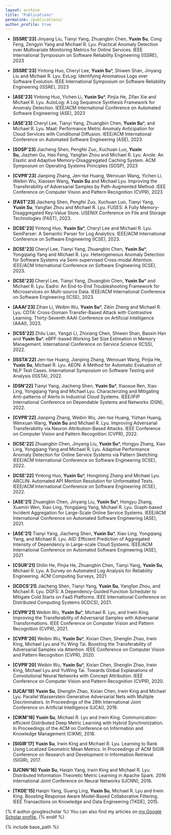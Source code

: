 ```yaml
---
layout: archive
title: "Publications"
permalink: /publications/
author_profile: true
---
```

- **[ISSRE'23]** Jinyang Liu, Tianyi Yang, Zhuangbin Chen, **Yuxin Su**, Cong Feng, Zengyin Yang and Michael R. Lyu. Practical Anomaly Detection over Multivariate Monitoring Metrics for Online Services. IEEE International Symposium on Software Reliability Engineering (ISSRE), 2023

- **[ISSRE'23]** Yintong Huo, Cheryl Lee, **Yuxin Su***, Shiwen Shan, Jinyang Liu and Michael R. Lyu. EvLog: Identifying Anomalous Logs over Software Evolution. IEEE International Symposium on Software Reliability Engineering (ISSRE), 2023

- **[ASE'23]** Yintong Huo, Yichen Li, **Yuxin Su***, Pinjia He, Zifan Xie and Michael R. Lyu. AutoLog: A Log Sequence Synthesis Framework for Anomaly Detection. IEEE/ACM International Conference on Automated Software Engineering (ASE), 2023

- **[ASE'23]** Cheryl Lee, Tianyi Yang, Zhuangbin Chen, **Yuxin Su***, and Michael R. Lyu. Maat: Performance Metric Anomaly Anticipation for Cloud Services with Conditional Diffusion. IEEE/ACM International Conference on Automated Software Engineering (ASE), 2023

- **[SOSP'23]** Jiacheng Shen, Pengfei Zuo, Xuchuan Luo, **Yuxin Su**, Jiazhen Gu, Hao Feng, Yangfan Zhou and Michael R. Lyu. Anole: An Elastic and Adaptive Memory-Disaggregated Caching System. ACM Symposium on Operating Systems Principles (SOSP), 2023

- **[CVPR'23]** Jianping Zhang, Jen-tse Huang, Wenxuan Wang, Yichen Li, Weibin Wu, Xiaosen Wang, **Yuxin Su** and Michael Lyu. Improving the Transferability of Adversarial Samples by Path-Augmented Method. IEEE Conference on Computer Vision and Pattern Recognition (CVPR), 2023

- **[FAST'23]** Jiacheng Shen, Pengfei Zuo, Xuchuan Luo, Tianyi Yang, **Yuxin Su**, Yangfan Zhou and Michael R. Lyu. FUSES: A Fully Memory-Disaggregated Key-Value Store. USENIX Conference on File and Storage Technologies (FAST), 2023.

- **[ICSE'23]** Yintong Huo, **Yuxin Su***, Cheryl Lee and Michael R. Lyu. SemParser: A Semantic Parser for Log Analytics. IEEE/ACM International Conference on Software Engineering (ICSE), 2023.

- **[ICSE'23]** Cheryl Lee, Tianyi Yang, Zhuangbin Chen, **Yuxin Su***, Yongqiang Yang and Michael R. Lyu. Heterogeneous Anomaly Detection for Software Systems via Semi-supervised Cross-modal Attention. IEEE/ACM International Conference on Software Engineering (ICSE), 2023.

- **[ICSE'23]** Cheryl Lee, Tianyi Yang, Zhuangbin Chen, **Yuxin Su*** and Michael R. Lyu.  Eadro: An End-to-End Troubleshooting Framework for Microservices on Multi-source Data. IEEE/ACM International Conference on Software Engineering (ICSE), 2023.

- **[AAAI'23]** Zihan Li, Weibin Wu, **Yuxin Su***, Zibin Zheng and Michael R. Lyu.  CDTA: Cross-Domain Transfer-Based Attack with Contrastive Learning. Thirty-Seventh AAAI Conference on Artificial Intelligence (AAAI), 2023. 

- **[ICSS'22]** Zhilu Lian, Yangzi Li, Zhixiang Chen, Shiwen Shan, Baoxin Han and **Yuxin Su***.  eBPF-based Working Set Size Estimation in Memory Management. International Conference on Service Science (ICSS), 2022. 

- **[ISSTA'22]** Jen-tse Huang, Jianping Zhang, Wenxuan Wang, Pinjia He, **Yuxin Su**, Michael R. Lyu. AEON: A Method for Automatic Evaluation of NLP Test Cases. International Symposium on Software Testing and Analysis (ISSTA), 2022. 

- **[DSN'22]** Tianyi Yang, Jiacheng Shen, **Yuxin Su***, Xiaoxue Ren, Xiao Ling, Yongqiang Yang and Michael Lyu. Characterizing and Mitigating Anti-patterns of Alerts in Industrial Cloud Systems. IEEE/IFIP International Conference on Dependable Systems and Networks (DSN), 2022. 

- **[CVPR'22]** Jianping Zhang, Weibin Wu, Jen-tse Huang, Yizhan Huang, Wenxuan Wang, **Yuxin Su** and Michael R. Lyu. Improving Adversarial Transferability via Neuron Attribution-Based Attacks. IEEE Conference on Computer Vision and Pattern Recognition (CVPR), 2022. 

- **[ICSE'22]** Zhuangbin Chen, Jinyang Liu, **Yuxin Su***, Hongyu Zhang, Xiao Ling, Yongqiang Yang and Michael R. Lyu. Adaptive Performance Anomaly Detection for Online Service Systems via Pattern Sketching. IEEE/ACM International Conference on Software Engineering (ICSE), 2022. 

- **[ICSE'22]** Yintong Huo, **Yuxin Su***, Hongming Zhang and Michael Lyu. ARCLIN: Automated API Mention Resolution for Unformatted Texts. IEEE/ACM International Conference on Software Engineering (ICSE), 2022. 

- **[ASE'21]** Zhuangbin Chen, Jinyang Liu, **Yuxin Su***, Hongyu Zhang, Xuemin Wen, Xiao Ling, Yongqiang Yang, Michael R. Lyu. Graph-based Incident Aggregation for Large-Scale Online Service Systems. IEEE/ACM International Conference on Automated Software Engineering (ASE), 2021. 

- **[ASE'21]** Tianyi Yang, Jiacheng Shen, **Yuxin Su***, Xiao Ling, Yongqiang Yang, and Michael R. Lyu. AID: Efficient Prediction of Aggregated Intensity of Dependency in Large-scale Cloud Systems. IEEE/ACM International Conference on Automated Software Engineering (ASE), 2021 

- **[CSUR'21]** Shilin He, Pinjia He, Zhuangbin Chen, Tianyi Yang, **Yuxin Su**, Michael R. Lyu. A Survey on Automated Log Analysis for Reliability Engineering. ACM Computing Surveys, 2021

- **[ICDCS'21]** Jiacheng Shen, Tianyi Yang, **Yuxin Su**, Yangfan Zhou, and Michael R. Lyu. DGFS: A Dependency-Guided Function Scheduler to Mitigate Cold Starts on FaaS Platforms. IEEE International Conference on Distributed Computing Systems (ICDCS), 2021.

- **[CVPR'21]** Weibin Wu, **Yuxin Su***,  Michael  R.  Lyu, and Irwin King. Improving the Transferability of Adversarial Samples with Adversarial Transformations.  IEEE Conference on Computer Vision and Pattern Recognition (CVPR), 2021.

- **[CVPR'20]** Weibin Wu, **Yuxin Su***, Xixian Chen, Shenglin Zhao, Irwin King, Michael Lyu and Yu Wing Tai. Boosting the Transferability of Adversarial Samples via Attention. IEEE Conference on Computer Vision and Pattern Recognition (CVPR), 2020.

- **[CVPR'20]** Weibin Wu, **Yuxin Su***, Xixian Chen, Shenglin Zhao, Irwin King, Michael Lyu and YuWing Tai. Towards Global Explanations of Convolutional Neural Networks with Concept Attribution. IEEE Conference on Computer Vision and Pattern Recognition (CVPR), 2020.

- **[IJCAI'19]** **Yuxin Su**, Shenglin Zhao, Xixian Chen, Irwin King and Michael Lyu. Parallel Wasserstein Generative Adversarial Nets with Multiple Discriminators. In Proceedings of the 28th International Joint Conference on Artificial Intelligence (IJCAI), 2019.

- **[CIKM'18]** **Yuxin Su**, Michael R. Lyu and Irwin King. Communication-efficient Distributed Deep Metric Learning with Hybrid Synchronization. In Proceedings of the ACM on Conference on Information and Knowledge Management (CIKM), 2018. 

- **[SIGIR'17]** **Yuxin Su**, Irwin King and Michael R. Lyu. Learning to Rank Using Localized Geometric Mean Metrics. In Proceedings of ACM SIGIR Conference on Research and Development in Information Retrieval (SIGIR), 2017. 

- **[IJCNN'16]** **Yuxin Su**, Haiqin Yang, Irwin King and Michael R. Lyu. Distributed Information Theoretic Metric Learning in Apache Spark. 2016 International Joint Conference on Neural Networks (IJCNN), 2016. 

- **[TKDE'15]** Haiqin Yang, Guang Ling, **Yuxin Su**, Michael R. Lyu and Irwin King. Boosting Response Aware Model-Based Collaborative Filtering. IEEE Transactions on  Knowledge  and  Data  Engineering (TKDE), 2015.  



{% if author.googlescholar %}
  You can also find my articles on <u><a href="{{author.googlescholar}}">my Google Scholar profile</a>.</u>
{% endif %}

{% include base_path %}

<!-- {% for post in site.publications reversed %}
  {% include archive-single.html %}
{% endfor %} -->
